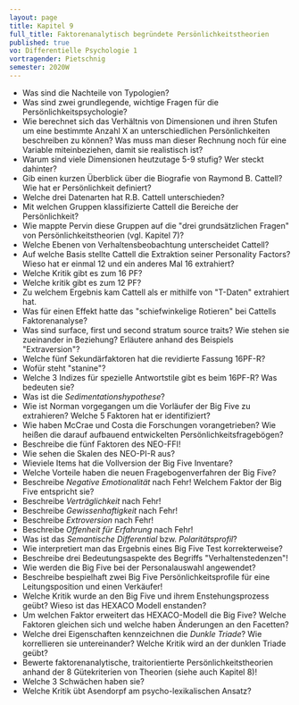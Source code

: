 ```yaml
---
layout: page
title: Kapitel 9
full_title: Faktorenanalytisch begründete Persönlichkeitstheorien
published: true
vo: Differentielle Psychologie 1
vortragender: Pietschnig
semester: 2020W
---
```

* Was sind die Nachteile von Typologien?
* Was sind zwei grundlegende, wichtige Fragen für die Persönlichkeitspsychologie?
* Wie berechnet sich das Verhältnis von Dimensionen und ihren Stufen um eine bestimmte Anzahl X an unterschiedlichen Persönlichkeiten beschreiben zu können? Was muss man dieser Rechnung noch für eine Variable miteinbeziehen, damit sie realistisch ist?
* Warum sind viele Dimensionen heutzutage 5-9 stufig? Wer steckt dahinter?
* Gib einen kurzen Überblick über die Biografie von Raymond B. Cattell? Wie hat er Persönlichkeit definiert?
* Welche drei Datenarten hat R.B. Cattell unterschieden?
* Mit welchen Gruppen klassifizierte Cattell die Bereiche der Persönlichkeit?
* Wie mappte Pervin diese Gruppen auf die "drei grundsätzlichen Fragen" von Persönlichkeitstheorien (vgl. Kapitel 7)?
* Welche Ebenen von Verhaltensbeobachtung unterscheidet Cattell?
* Auf welche Basis stellte Cattell die Extraktion seiner Personality Factors? Wieso hat er einmal 12 und ein anderes Mal 16 extrahiert?
* Welche Kritik gibt es zum 16 PF?
* Welche kritik gibt es zum 12 PF?
* Zu welchem Ergebnis kam Cattell als er mithilfe von "T-Daten" extrahiert hat.
* Was für einen Effekt hatte das "schiefwinkelige Rotieren" bei Cattells Faktorenanalyse?
* Was sind surface, first und second stratum source traits? Wie stehen sie zueinander in Beziehung? Erläutere anhand des Beispiels "Extraversion"?
* Welche fünf Sekundärfaktoren hat die revidierte Fassung 16PF-R?
* Wofür steht "stanine"?
* Welche 3 Indizes für spezielle Antwortstile gibt es beim 16PF-R? Was bedeuten sie?
* Was ist die _Sedimentationshypothese_?
* Wie ist Norman vorgegangen um die Vorläufer der Big Five zu extrahieren? Welche 5 Faktoren hat er identifiziert?
* Wie haben McCrae und Costa die Forschungen vorangetrieben? Wie heißen die darauf aufbauend entwickelten Persönlichkeitsfragebögen?
* Beschreibe die fünf Faktoren des NEO-FFI!
* Wie sehen die Skalen des NEO-PI-R aus?
* Wieviele Items hat die Vollversion der Big Five Inventare?
* Welche Vorteile haben die neuen Fragebogenverfahren der Big Five?
* Beschreibe _Negative Emotionalität_ nach Fehr! Welchem Faktor der Big Five entspricht sie?
* Beschreibe _Verträglichkeit_ nach Fehr!
* Beschreibe _Gewissenhaftigkeit_ nach Fehr!
* Beschreibe _Extroversion_ nach Fehr!
* Beschreibe _Offenheit für Erfahrung_ nach Fehr!
* Was ist das _Semantische Differential_ bzw. _Polaritätsprofil_?
* Wie interpretiert man das Ergebnis eines Big Five Test korrekterweise?
* Beschreibe drei Bedeutungsaspekte des Begriffs "Verhaltenstedenzen"!
* Wie werden die Big Five bei der Personalauswahl angewendet?
* Beschreibe bespielhaft zwei Big Five Persönlichkeitsprofile für eine Leitungsposition und einen Verkäufer!
* Welche Kritik wurde an den Big Five und ihrem Enstehungsprozess geübt? Wieso ist das HEXACO Modell enstanden?
* Um welchen Faktor erweitert das HEXACO-Modell die Big Five? Welche Faktoren gleichen sich und welche haben Änderungen an den Facetten?
* Welche drei Eigenschaften kennzeichnen die _Dunkle Triade_? Wie korrellieren sie untereinander? Welche Kritik wird an der dunklen Triade geübt?
* Bewerte faktorenanalytische, traitorientierte Persönlichkeitstheorien anhand der 8 Gütekriterien von Theorien (siehe auch Kapitel 8)!
* Welche 3 Schwächen haben sie?
* Welche Kritik übt Asendorpf am psycho-lexikalischen Ansatz?
